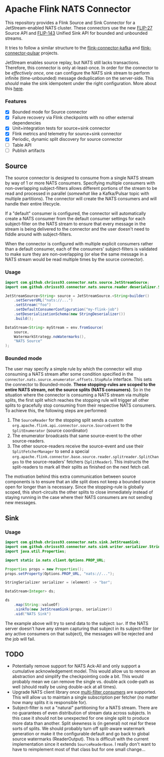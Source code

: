 # Apache Flink NATS Connector

This repository provides a Flink Source and Sink Connector for a JetStream-enabled NATS cluster. These connectors use the new [FLIP-27](https://cwiki.apache.org/confluence/display/FLINK/FLIP-27%3A+Refactor+Source+Interface) Source API and [FLIP-143](https://cwiki.apache.org/confluence/display/FLINK/FLIP-143%3A+Unified+Sink+API) Unified Sink API for bounded and unbounded streams.

It tries to follow a similar structure to the [flink-connector-kafka](https://github.com/apache/flink-connector-kafka) and [flink-connector-pulsar](https://github.com/apache/flink-connector-pulsar) projects.

JetStream enables source replay, but NATS still lacks transactions. Therefore, this connector is only at-least-once. In order for the connector to be *effectively once*, one can configure the NATS sink stream to perform infinite (time-unbounded) message deduplication on the server-side. This *should* make the sink idempotent under the right configuration. More about this [here](https://nats.io/blog/new-per-subject-discard-policy/).

### Features

- [x] Bounded mode for Source connector
- [x] Failure recovery via Flink checkpoints with no other external dependencies
- [x] Unit+integration tests for source+sink connector
- [x] Flink metrics and telemetry for source+sink connector
- [x] Periodic, dynamic split discovery for source connector
- [ ] Table API
- [ ] Publish artifacts

## Source

The source connector is designed to consume from a single NATS stream by way of 1 or more NATS consumers. Specifying multiple consumers with non-overlapping subject-filters allows different portions of the stream to be read and processed in parallel (*somewhat* like a Kafka/Pulsar topic with multiple partitions).  The connector will create the NATS consumers and will handle their entire lifecycle.

If a "default" consumer is configured, the connector will automatically create a NATS consumer from the default consumer settings for each subject-filter on the NATS stream to ensure that every message in the stream is being delivered to the connector and the user doesn't need to fiddle around with subject-filters.

When the connector is configured with multiple explicit consumers rather than a default consumer, each of the consumers' subject-filters is validated to make sure they are non-overlapping (or else the same message in a NATS stream would be read multiple times by the source connector).

### Usage

```java
import com.github.chrisss93.connector.nats.source.JetStreamSource;
import com.github.chrisss93.connector.nats.source.reader.deserializer.StringDeserializer;

JetStreamSource<String> source = JetStreamSource.<String>builder()
    .setServerURL("nats://...")
    .setStream("foo")
    .setDefaultConsumerConfiguration("my-flink-job")
    .setDeserializationSchema(new StringDeserializer())
    .build();

DataStream<String> myStream = env.fromSource(
    source,
    WatermarkStrategy.noWatermarks(),
    "NATS Source"
);
```

### Bounded mode

The user may specify a simple rule by which the connector will stop consuming a NATS stream after some condition specified in the `connector.nats.source.enumerator.offsets.StopRule` interface. This sets the connector to Bounded-mode. **These stopping-rules are scoped to the entire NATS stream, not the source splits (NATS consumers)**. So in the situation where the connector is consuming a NATS stream via multiple splits, the first split which reaches the stopping rule will trigger all other splits to gracefully stop consuming from their respective NATS consumers. To achieve this, the following steps are performed:

1. The `SourceReader` for the stopping split sends a custom `org.apache.flink.api.connector.source.SourceEvent` to the `SplitEnumerator` (source coordinator)
2. The enumerator broadcasts that same source-event to the other source-readers.
3. The other source-readers receive the source-event and use their `SplitFetcherManager` to send a special `org.apache.flink.connector.base.source.reader.splitreader.SplitChanges` to the source-readers' fetchers (`SplitReader`). This instructs the split-readers to mark all their splits as finished on the next fetch call.

The motivation behind this extra communication between source components is to ensure that an idle split does not keep a bounded source open for longer than is necessary. Since the stopping-rule is globally scoped, this short-circuits the other splits to close immediately instead of staying running in the case where their NATS consumers are not sending new messages.


## Sink

### Usage

```java
import com.github.chrisss93.connector.nats.sink.JetStreamSink;
import com.github.chrisss93.connector.nats.sink.writer.serializer.StringSerializer;
import java.util.Properties;

import static io.nats.client.Options.PROP_URL;

Properties props = new Properties();
props.setProperty(Options.PROP_URL, "nats://...");

StringSerializer serializer = (element) -> "bar";

DataStream<Integer> ds;

ds
    .map(String::valueOf)
    .sinkTo(new JetStreamSink(props, serializer))
    .uid("NATS Sink")
```

The example above will try to send data to the subject: `bar`. If the NATS server doesn't have any stream capturing that subject in its subject-filter (or any active consumers on that subject), the messages will be rejected and the job will fail.

## TODO

* Potentially remove support for NATS Ack-All and only support a cumulative acknowledgement model. This would allow us to remove an abstraction and simplify the checkpointing code a bit. This would probably mean we can remove the single vs. double ack code-path as well (should really be using double-ack at all times).
* Upgrade NATS client library once [multi-filter consumers](https://github.com/nats-io/nats.java/issues/865) are supported. This will allow us to maintain a single subscription per fetcher (no matter how many splits it is responsible for).
* Subject-filter is not a "natural" partitioning for a NATS stream. There are no guarantees of even distribution of stream data across subjects. In this case it should not be unexpected for one single split to produce more data than another. Split skewness is (in general) not real for these sorts of splits. We should probably turn off split-aware watermark generation or make it the configurable default and go back to global source watermarks (ReaderOutput). This is difficult with the current implementation since it extends `SourceReaderBase`. I really don't want to have to reimplement most of that class but for one small change...
